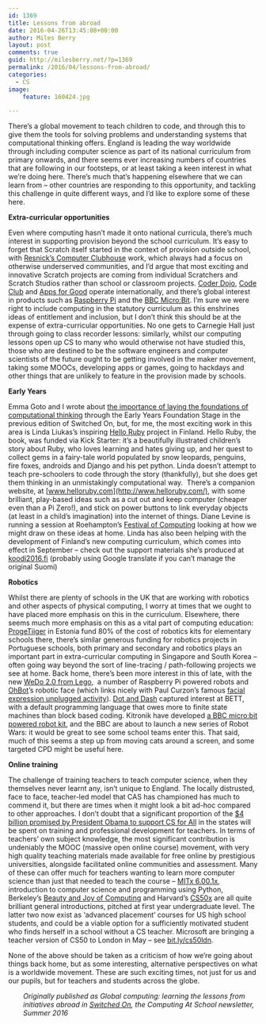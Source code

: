 ```yaml
---
id: 1369
title: Lessons from abroad
date: 2016-04-26T13:45:08+00:00
author: Miles Berry
layout: post 
comments: true
guid: http://milesberry.net/?p=1369
permalink: /2016/04/lessons-from-abroad/
categories:
  - CS
image:
    feature: 160424.jpg

---
```

There’s a global movement to teach children to code, and through this to give them the tools for solving problems and understanding systems that computational thinking offers. England is leading the way worldwide through including computer science as part of its national curriculum from primary onwards, and there seems ever increasing numbers of countries that are following in our footsteps, or at least taking a keen interest in what we’re doing here. There’s much that’s happening elsewhere that we can learn from &#8211; other countries are responding to this opportunity, and tackling this challenge in quite different ways, and I’d like to explore some of these here.

**Extra-curricular opportunities**

Even where computing hasn’t made it onto national curricula, there’s much interest in supporting provision beyond the school curriculum. It’s easy to forget that Scratch itself started in the context of provision outside school, with [Resnick’s Computer Clubhouse](http://web.media.mit.edu/~mres/papers/clubhouse-chapter.pdf) work, which always had a focus on otherwise underserved communities, and I’d argue that most exciting and innovative Scratch projects are coming from individual Scratchers and Scratch Studios rather than school or classroom projects. [Coder Dojo](https://coderdojo.com/), [Code Club](https://www.codeclub.org.uk/) and [Apps for Good](http://www.appsforgood.org/) operate internationally, and there’s global interest in products such as [Raspberry Pi](https://www.raspberrypi.org/) and the [BBC Micro:Bit](https://www.microbit.co.uk/). I’m sure we were right to include computing in the statutory curriculum as this enshrines ideas of entitlement and inclusion, but I don’t think this should be at the expense of extra-curricular opportunities. No one gets to Carnegie Hall just through going to class recorder lessons: similarly, whilst our computing lessons open up CS to many who would otherwise not have studied this, those who are destined to be the software engineers and computer scientists of the future ought to be getting involved in the maker movement, taking some MOOCs, developing apps or games, going to hackdays and other things that are unlikely to feature in the provision made by schools.

**Early Years**

Emma Goto and I wrote about [the importance of laying the foundations of computational thinking](http://milesberry.net/2016/01/laying-the-foundations-for-computing-in-the-early-years/) through the Early Years Foundation Stage in the previous edition of Switched On, but, for me, the most exciting work in this area is Linda Liukas’s inspiring [Hello Ruby](http://www.helloruby.com/) project in Finland. Hello Ruby, the book, was funded via Kick Starter: it’s a beautifully illustrated children’s story about Ruby, who loves learning and hates giving up, and her quest to collect gems in a fairy-tale world populated by snow leopards, penguins, fire foxes, androids and Django and his pet python. Linda doesn’t attempt to teach pre-schoolers to code through the story (thankfully), but she does get them thinking in an unmistakingly computational way.  There’s a companion website, at [www.helloruby.com](http://www.helloruby.com/), with some brilliant, play-based ideas such as a cut out and keep computer (cheaper even than a Pi Zero!), and stick on power buttons to link everyday objects (at least in a child’s imagination) into the internet of things. Diane Levine is running a session at Roehampton’s [Festival of Computing](http://festivalofcomputing.com/) looking at how we might draw on these ideas at home. Linda has also been helping with the development of Finland’s new computing curriculum, which comes into effect in September &#8211; check out the support materials she’s produced at [koodi2016.fi](http://koodi2016.fi/) (probably using Google translate if you can’t manage the original Suomi)

**Robotics**

Whilst there are plenty of schools in the UK that are working with robotics and other aspects of physical computing, I worry at times that we ought to have placed more emphasis on this in the curriculum. Elsewhere, there seems much more emphasis on this as a vital part of computing education: [ProgeTiiger](http://progetiiger.ee/) in Estonia fund 80% of the cost of robotics kits for elementary schools there, there’s similar generous funding for robotics projects in Portuguese schools, both primary and secondary and robotics plays an important part in extra-curricular computing in Singapore and South Korea &#8211; often going way beyond the sort of line-tracing / path-following projects we see at home. Back home, there’s been more interest in this of late, with the new [WeDo 2.0 from Lego](https://education.lego.com/en-gb/lesi/elementary/wedo-2),  a number of Raspberry Pi powered robots and [OhBot](http://ohbot.weebly.com/)’s robotic face (which links nicely with Paul Curzon’s famous [facial expression unplugged activity](https://teachinglondoncomputing.files.wordpress.com/2014/02/activity-create-a-face.pdf)). [Dot and Dash](https://www.makewonder.com/dash) captured interest at BETT, with a default programming language that owes more to finite state machines than block based coding. Kitronik have developed [a BBC micro:bit powered robot kit](https://www.kitronik.co.uk/5604-line-following-buggy-for-the-bbc-microbit.html), and the BBC are about to launch a new series of Robot Wars: it would be great to see some school teams enter this. That said, much of this seems a step up from moving cats around a screen, and some targeted CPD might be useful here.

**Online training**

The challenge of training teachers to teach computer science, when they themselves never learnt any, isn&#8217;t unique to England. The locally distrusted, face to face, teacher-led model that CAS has championed has much to commend it, but there are times when it might look a bit ad-hoc compared to other approaches. I don’t doubt that a significant proportion of the [$4 billion promised by President Obama to support CS for All](https://www.whitehouse.gov/blog/2016/01/30/computer-science-all) in the states will be spent on training and professional development for teachers. In terms of teachers’ own subject knowledge, the most significant contribution is undeniably the MOOC (massive open online course) movement, with very high quality teaching materials made available for free online by prestigious universities, alongside facilitated online communities and assessment. Many of these can offer much for teachers wanting to learn more computer science than just that needed to teach the course &#8211; [MITx 6.00.1x](https://www.edx.org/course/introduction-computer-science-mitx-6-00-1x-7), introduction to computer science and programming using Python, Berkeley’s [Beauty and Joy of Computing](https://www.edx.org/course/beauty-joy-computing-cs-principles-part-uc-berkeleyx-bjc-1x) and Harvard’s [CS50x](https://www.edx.org/course/introduction-computer-science-harvardx-cs50x) are all quite brilliant general introductions, pitched at first year undergraduate level. The latter two now exist as ‘advanced placement’ courses for US high school students, and could be a viable option for a sufficiently motivated student who finds herself in a school without a CS teacher. Microsoft are bringing a teacher version of CS50 to London in May &#8211; see [bit.ly/cs50ldn](http://bit.ly/cs50ldn).

None of the above should be taken as a criticism of how we’re going about things back home, but as some interesting, alternative perspectives on what is a worldwide movement. These are such exciting times, not just for us and our pupils, but for teachers and students across the globe.

<p style="padding-left: 30px;">
  <em>Originally published as Global computing: learning the lessons from initiatives abroad in <a href="http://community.computingatschool.org.uk/files/7270/original.pdf">Switched On</a>, the Computing At School newsletter, Summer 2016</em>
</p>
